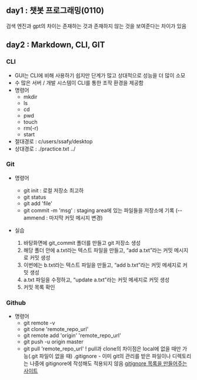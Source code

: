 ## day1 : 챗봇 프로그래밍(0110)

검색 엔진과 gpt의 차이는 존재하는 것과 존재하지 않는 것을 보여준다는 차이가 있음

## day2 : Markdown, CLI, GIT
### CLI
- GUI는 CLI에 비해 사용하기 쉽지만 단계가 많고 상대적으로 성능을 더 많이 소모
- 수 많은 서버 / 개발 시스템이 CLI를 통한 조작 환경을 제공함
- 명령어
  - mkdir
  - ls
  - cd
  - pwd
  - touch
  - rm(-r)
  - start
- 절대경로 : c/users/ssafy/desktop
- 상대경로 : ./practice.txt ../

### Git
- 명령어
  - git init : 로컬 저장소 최고하
  - git status
  - git add 'file'
  - git commit -m 'msg' : staging area에 있는 파일들을 저장소에 기록 (--ammend : 마지막 커밋 메시지 변경)
 
- 실습
  1. 바탕화면에 git_commit 폴더를 만들고 git 저장소 생성
  2. 해당 폴더 안에 a.txt라는 텍스트 파일을 만들고, “add a.txt”라는 커밋 메시지로 커밋 생성
  3. 이번에는 b.txt라는 텍스트 파일을 만들고, “add b.txt”라는 커밋 메세지로 커밋 생성
  4. a.txt 파일을 수정하고, “update a.txt”라는 커밋 메세지로 커밋 생성
  5. 커밋 목록 확인

### Github
- 명령어
  - git remote -v
  - git clone 'remote_repo_url'
  - git remote add 'origin' 'remote_repo_url'
  - git push -u origin master
  - git pull 'remote_repo_url'
  ! pull과 clone의 차이점은 local에 없을 때만 가능(.git 파일이 없을 때)
.gitignore - 이미 git의 관리를 받은 파일이나 디렉토리는 나중에 gitignore에 작성해도 적용되지 않음
[gitignore 목록을 만들어주는 사이트](https://www.toptal.com/developers/gitignore/)
  

